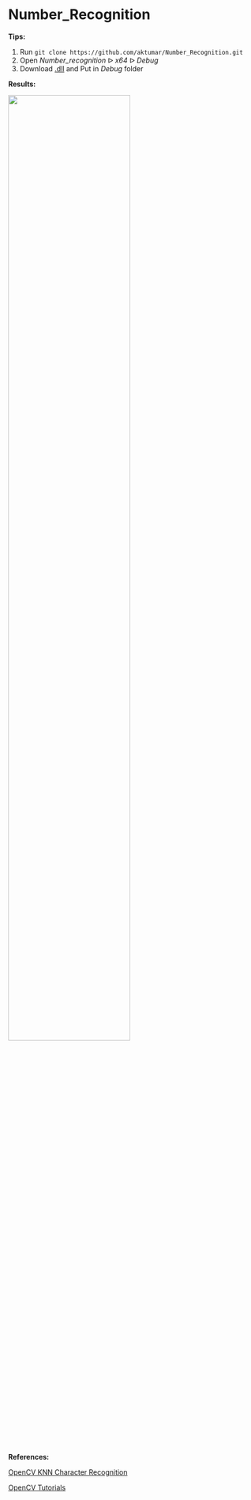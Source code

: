 # Number_Recognition

**Tips:**

1. Run `git clone https://github.com/aktumar/Number_Recognition.git`
2. Open *Number_recognition* ᐅ *x64* ᐅ *Debug*
3. Download [.dll](https://drive.google.com/file/d/15kXflTDls2TfJJlu5TwCEZGZPyhAKR2I/view?usp=sharing) and Put in *Debug* folder

**Results:**

<p align="left"><img width="70%" src="https://github.com/aktumar/Number_Recognition/blob/master/images/test.gif" /></p>

**References:** 

[OpenCV KNN Character Recognition](https://github.com/MicrocontrollersAndMore/OpenCV_3_KNN_Character_Recognition_Cpp)

[OpenCV Tutorials](https://docs.opencv.org/3.4.13/d9/df8/tutorial_root.html)

